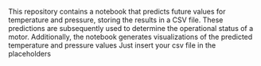This repository contains a notebook that predicts future values for temperature and pressure, storing the results in a CSV file. These predictions are subsequently used to determine the operational status of a motor. Additionally, the notebook generates visualizations of the predicted temperature and pressure values
Just insert your csv file in the placeholders
